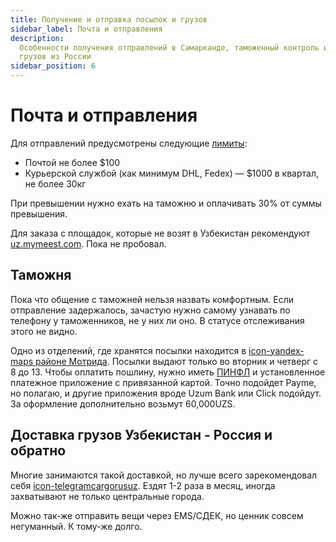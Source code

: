 ```yaml
---
title: Получение и отправка посылок и грузов
sidebar_label: Почта и отправления
description:
  Особенности получения отправлений в Самарканде, таможенный контроль и отправка
  грузов из России
sidebar_position: 6
---
```


# Почта и отправления

Для отправлений предусмотрены следующие
[лимиты](https://customs.uz/ru/lists/view/207):

- Почтой не более $100
- Курьерской службой (как минимум DHL, Fedex) — $1000 в квартал, не более 30кг

При превышении нужно ехать на таможню и оплачивать 30% от суммы превышения.

Для заказа с площадок, которые не возят в Узбекистан рекомендуют
[uz.mymeest.com](https://uz.mymeest.com/). Пока не пробовал.

## Таможня

Пока что общение с таможней нельзя назвать комфортным. Если отправление
задержалось, зачастую нужно самому узнавать по телефону у таможенников, не у них
ли оно. В статусе отслеживания этого не видно.

Одно из отделений, где хранятся посылки находится в
[icon-yandex-maps районе Мотрида](https://yandex.uz/maps/org/52808688451/).
Посылки выдают только во вторник и четверг с 8 до 13. Чтобы оплатить пошлину,
нужно иметь [ПИНФЛ](government.md#получение-пинфл) и установленное платежное
приложение с привязанной картой. Точно подойдет Payme, но полагаю, и другие
приложения вроде Uzum Bank или Click подойдут. За оформление дополнительно
возьмут 60,000UZS.

## Доставка грузов Узбекистан - Россия и обратно

Многие занимаются такой доставкой, но лучше всего зарекомендовал себя
[icon-telegram&#8288;cargorusuz](https://t.me/cargorusuz). Ездят 1-2 раза в
месяц, иногда захватывают не только центральные города.

Можно так-же отправить вещи через EMS/СДЕК, но ценник совсем негуманный. К
тому-же долго.
